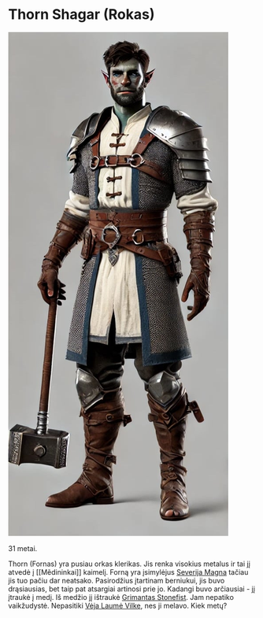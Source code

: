 # Thorn Shagar (Rokas)

![](img/Thorn.jpeg)

31 metai.

Thorn (Fornas) yra pusiau orkas klerikas. Jis renka visokius metalus ir tai jį atvedė į [[Mẽdininkai]] kaimelį. Forną yra įsimylėjus [Severija Magna](Severija-Magna) tačiau jis tuo pačiu dar neatsako. Pasirodžius įtartinam berniukui, jis buvo drąsiausias, bet taip pat atsargiai artinosi prie jo. Kadangi buvo arčiausiai - jį įtraukė į medį. Iš medžio jį ištraukė [Grimantas Stonefist](Grimantas-Stonefist). Jam nepatiko vaikžudystė. Nepasitiki [Vėja Laumė Vilke](Vėja-Laumė-Vilkė), nes ji melavo. Kiek metų?